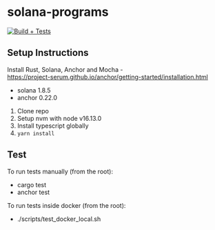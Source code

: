 # solana-programs
[![Build + Tests](https://github.com/Dcaf-Protocol/solana-programs/actions/workflows/build-and-test.yml/badge.svg)](https://github.com/Dcaf-Protocol/solana-programs/actions/workflows/build-and-test.yml)

## Setup Instructions

Install Rust, Solana, Anchor and Mocha - <br>
https://project-serum.github.io/anchor/getting-started/installation.html
 - solana 1.8.5
 - anchor 0.22.0

1. Clone repo
2. Setup nvm with node v16.13.0 
3. Install typescript globally
4. `yarn install`

## Test
To run tests manually (from the root):
- cargo test
- anchor test

To run tests inside docker (from the root):
- ./scripts/test_docker_local.sh
